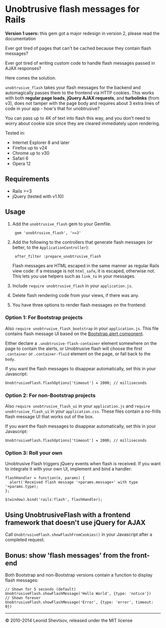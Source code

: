 # Unobtrusive flash messages for Rails

**Version 1 users:** this gem got a major redesign in version 2, please read the documentation

Ever got tired of pages that can't be cached because they contain flash messages?

Ever got tired of writing custom code to handle flash messages passed in AJAX responses?

Here comes the solution.

`unobtrusive_flash` takes your flash messages for the backend and automagically passes them to the frontend via
HTTP cookies. This works with both **regular page loads**, **jQuery AJAX requests**, and **turbolinks** (from v3), does not tamper with the page body and requires
about 3 extra lines of code in your app - how's that for unobtrusive?

You can pass up to 4K of text into flash this way, and you don't need to worry about cookie size since they are
cleared immediately upon rendering.

Tested in: 

* Internet Explorer 8 and later
* Firefox up to v24
* Chrome up to v30
* Safari 6
* Opera 12

## Requirements

* Rails >=3
* jQuery (tested with v1.10)

## Usage

1. Add the `unobtrusive_flash` gem to your Gemfile.

        gem 'unobtrusive_flash', '>=3'

2. Add the following to the controllers that generate flash messages (or better, to the `ApplicationController`):

        after_filter :prepare_unobtrusive_flash

    Flash messages are HTML escaped in the same manner as regular Rails view code: if a message is not `html_safe`, it is escaped, otherwise not. This lets you use helpers such as `link_to` in your messages.

3. Include `require unobtrusive_flash` in your `application.js`.

4. Delete flash rendering code from your views, if there was any.

5. You have three options to render flash messages on the frontend:

### Option 1: For Bootstrap projects

Also `require unobtrusive_flash_bootstrap` in your `application.js`. This file contains flash message UI based on the [Bootstrap alert component](http://getbootstrap.com/components/#alerts).

Either declare a `.unobtrusive-flash-container` element somewhere on the page to contain the alerts, or Unobtrusive flash will choose the first `.container` or `.container-fluid` element on the page, or fall back to the `body`.

If you want the flash messages to disappear automatically, set this in your Javascript:

    UnobtrusiveFlash.flashOptions['timeout'] = 2000; // milliseconds

### Option 2: For non-Bootstrap projects

Also `require unobtrusive_flash_ui` in your `application.js` and `require unobtrusive_flash_ui` in your `application.css`. These files contain a no-frills flash message UI that works out of the box.

If you want the flash messages to disappear automatically, set this in your Javascript:

    UnobtrusiveFlash.flashOptions['timeout'] = 2000; // milliseconds

### Option 3: Roll your own

Unobtrusive Flash triggers jQuery events when flash is received. If you want to integrate it with your own UI, implement and bind a handler:

    flashHandler = function(e, params) {
      alert('Received flash message '+params.message+' with type '+params.type);
    };

    $(window).bind('rails:flash', flashHandler);

## Using UnobtrusiveFlash with a frontend framework that doesn't use jQuery for AJAX

Call `UnobtrusiveFlash.showFlashFromCookies()` in your Javascript after a completed request.
 
## Bonus: show 'flash messages' from the front-end

Both Bootstrap and non-Bootstrap versions contain a function to display flash messages:

    // Shown for 5 seconds (default)
    UnobtrusiveFlash.showFlashMessage('Hello World', {type: 'notice'})
    // Shown forever
    UnobtrusiveFlash.showFlashMessage('Error', {type: 'error', timeout: 0})

* * *

&copy; 2010-2014 Leonid Shevtsov, released under the MIT license
